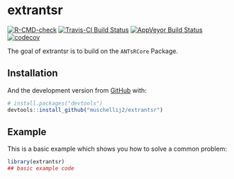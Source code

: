 
<!-- README.md is generated from README.Rmd. Please edit that file -->

# extrantsr

<!-- badges: start -->

[![R-CMD-check](https://github.com/muschellij2/extrantsr/actions/workflows/R-CMD-check.yaml/badge.svg)](https://github.com/muschellij2/extrantsr/actions/workflows/R-CMD-check.yaml)
[![Travis-CI Build
Status](https://travis-ci.org/muschellij2/extrantsr.svg?branch=master)](https://travis-ci.org/muschellij2/extrantsr)
[![AppVeyor Build
Status](https://ci.appveyor.com/api/projects/status/github/muschellij2/extrantsr?branch=master&svg=true)](https://ci.appveyor.com/project/muschellij2/extrantsr)
[![codecov](https://codecov.io/gh/muschellij2/extrantsr/graph/badge.svg?token=8Ty7yqeE4V)](https://codecov.io/gh/muschellij2/extrantsr)
<!-- badges: end -->

The goal of extrantsr is to build on the `ANTsRCore` Package.

## Installation

And the development version from [GitHub](https://github.com/) with:

``` r
# install.packages("devtools")
devtools::install_github("muschellij2/extrantsr")
```

## Example

This is a basic example which shows you how to solve a common problem:

``` r
library(extrantsr)
## basic example code
```
